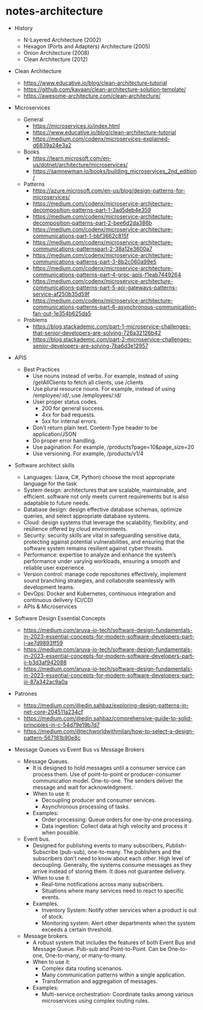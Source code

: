 # notes-architecture

- History

  - N-Layered Architecture (2002)
  - Hexagon (Ports and Adapters) Architecture (2005)
  - Onion Architecture (2008)
  - Clean Architecture (2012)

- Clean Architecture

  - <https://www.educative.io/blog/clean-architecture-tutorial>
  - <https://github.com/kavaan/clean-architecture-solution-template/>
  - <https://awesome-architecture.com/clean-architecture/>

- Microservices

  - General
    - <https://microservices.io/index.html>
    - <https://www.educative.io/blog/clean-architecture-tutorial>
    - <https://medium.com/codenx/microservices-explained-d6839a24e3a2>
  - Books
    - <https://learn.microsoft.com/en-us/dotnet/architecture/microservices/>
    - <https://samnewman.io/books/building_microservices_2nd_edition/>
  - Patterns
    - <https://azure.microsoft.com/en-us/blog/design-patterns-for-microservices/>
    - <https://medium.com/codenx/microservice-architecture-decomposition-patterns-part-1-3ad5deb4e359>
    - <https://medium.com/codenx/microservice-architecture-decomposition-patterns-part-2-bee6d2da386b>
    - <https://medium.com/codenx/microservice-architecture-communications-part-1-bbf3662c815f>
    - <https://medium.com/codenx/microservice-architecture-communications-patternspart-2-38a12e3600a7>
    - <https://medium.com/codenx/microservice-architecture-communications-patterns-part-3-8b2c060a99e5>
    - <https://medium.com/codenx/microservice-architecture-communications-patterns-part-4-grpc-apis-f1eab7449264>
    - <https://medium.com/codenx/microservice-architecture-communications-patterns-part-5-api-gateways-patterns-service-af250b35d59f>
    - <https://medium.com/codenx/microservice-architecture-communications-patterns-part-6-asynchronous-communication-fan-out-1e354b625da5>
  - Problems
    - <https://blog.stackademic.com/part-1-microservice-challenges-that-senior-developers-are-solving-726a32126b42>
    - <https://blog.stackademic.com/part-2-microservice-challenges-senior-developers-are-solving-7ba6d3e12957>

- APIS

  - Best Practices
    - Use nouns instead of verbs. For example, instead of using /getAllClients to fetch all clients, use /clients
    - Use plural resource nouns. For example, instead of using /employee/:id/, use /employees/:id/
    - User proper status codes.
      - 200 for general success.
      - 4xx for bad requests.
      - 5xx for internal errors.
    - Don’t return plain text. Content-Type header to be application/JSON
    - Do proper error handling.
    - Use pagination. For example, /products?page=10&page_size=20
    - Use versioning. For example, /products/v1/4

- Software architect skills

  - Languages: (Java, C#, Python) choose the most appropriate language for the task
  - System design: architectures that are scalable, maintainable, and efficient. software not only meets current requirements but is also adaptable to future needs.
  - Database design: design effective database schemas, optimize queries, and select appropriate database systems.
  - Cloud: design systems that leverage the scalability, flexibility, and resilience offered by cloud environments.
  - Security: security skills are vital in safeguarding sensitive data, protecting against potential vulnerabilities, and ensuring that the software system remains resilient against cyber threats.
  - Performance: expertise to analyze and enhance the system’s performance under varying workloads, ensuring a smooth and reliable user experience.
  - Version control: manage code repositories effectively, implement sound branching strategies, and collaborate seamlessly with development teams.
  - DevOps: Docker and Kubernetes, continuous integration and continuous delivery (CI/CD)
  - APIs & Microservices

- Software Design Essential Concepts

  - <https://medium.com/aruva-io-tech/software-design-fundamentals-in-2023-essential-concepts-for-modern-software-developers-part-i-ae7d9893ff59>
  - <https://medium.com/aruva-io-tech/software-design-fundamentals-in-2023-essential-concepts-for-modern-software-developers-part-ii-b3d3af942088>
  - <https://medium.com/aruva-io-tech/software-design-fundamentals-in-2023-essential-concepts-for-modern-software-developers-part-iii-87a342ac9a0a>

- Patrones

  - <https://medium.com/@edin.sahbaz/exploring-design-patterns-in-net-core-204511a234cf>
  - <https://medium.com/@edin.sahbaz/comprehensive-guide-to-solid-principles-in-c-54d79e19b7d7>
  - <https://medium.com/@techworldwithmilan/how-to-select-a-design-pattern-567181b90e8c>

- Message Queues vs Event Bus vs Message Brokers
  - Message Queues.
    - It is designed to hold messages until a consumer service can process them. Use of point-to-point or producer-consumer communication model. One-to-one. The senders deliver the message and wait for acknowledgment.
    - When to use it:
      - Decoupling producer and consumer services.
      - Asynchronous processing of tasks.
    - Examples:
      - Order processing: Queue orders for one-by-one processing.
      - Data ingestion: Collect data at high velocity and process it when possible.
  - Event bus.
    - Designed for publishing events to many subscribers, Publish-Subscribe (pub-sub), one-to-many. The publishers and the subscribers don’t need to know about each other. High level of decoupling. Generally, the systems consume messages as they arrive instead of storing them. It does not guarantee delivery.
    - When to use it:
      - Real-time notifications across many subscribers.
      - Situations where many services need to react to specific events.
    - Examples.
      - Inventory System: Notify other services when a product is out of stock.
      - Monitoring system: Alert other departments when the system exceeds a certain threshold.
  - Message brokers.
    - A robust system that includes the features of both Event Bus and Message Queue. Pub-sub and Point-to-Point. Can be One-to-one, One-to-many, or many-to-many.
    - When to use it:
      - Complex data routing scenarios.
      - Many communication patterns within a single application.
      - Transformation and aggregation of messages.
    - Examples:
      - Multi-service orchestration: Coordinate tasks among various microservices using complex routing rules.
